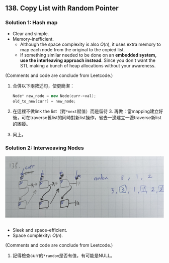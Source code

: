 ## 138. Copy List with Random Pointer

### Solution 1: Hash map

- Clear and simple.
- Memory-inefficient.
    - Although the space complexity is also $O(n)$, it uses extra memory to map each node from the original to the copied list.
    - If something similar needed to be done on an **embedded system, use the interleaving approach instead**. Since you don't want the STL making a bunch of heap allocations without your awareness.

(Comments and code are conclude from Leetcode.)

1. 合併以下兩敘述句，使更簡潔：
    
    ```cpp
    Node* new_node = new Node(curr->val);
    old_to_new[curr] = new_node;
    ```
    
2. 在這裡不做link the list（對`*next`賦值）而是留待 3. 再做：當mapping建立好後，可在traverse舊list的同時對新list操作，省去一邊建立一邊traverse新list的困擾。
3. 同上。

### Solution 2: Interweaving Nodes

<div align="center">
    <img src="https://raw.githubusercontent.com/jhengwh/Leetcode_gh/main/022_138_Copy%20List%20with%20Random%20Pointer/138_diagram.jpg" width = "600" alt="138_diagram.jpg" align=center />
</div>
<br/>

- Sleek and space-efficient.
- Space complexity: $O(n)$.

(Comments and code are conclude from Leetcode.)

1. 記得檢查curr的`*random`是否有值，有可能是NULL。